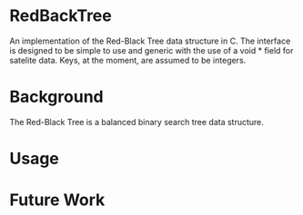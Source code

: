 # RedBackTree 

An implementation of the Red-Black Tree data structure in C. The interface
is designed to be simple to use and generic with the use of a void * field 
for satelite data. Keys, at the moment, are assumed to be integers. 

#  Background

The Red-Black Tree is a balanced binary search tree data structure.

# Usage

# Future Work
